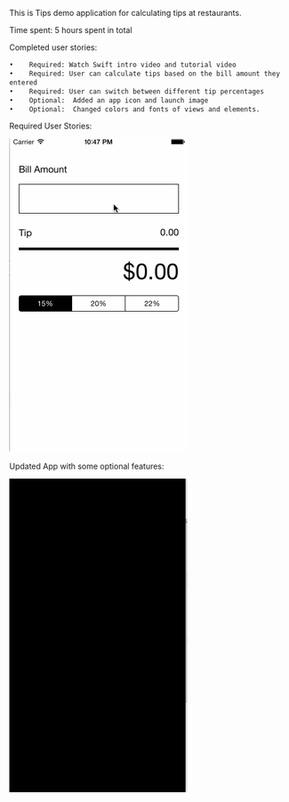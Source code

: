 This is Tips demo application for calculating tips at restaurants.

Time spent: 5 hours spent in total

Completed user stories:

	•	 Required: Watch Swift intro video and tutorial video
	•	 Required: User can calculate tips based on the bill amount they entered
	•	 Required: User can switch between different tip percentages 
	•	 Optional:  Added an app icon and launch image
	•	 Optional:  Changed colors and fonts of views and elements. 

Required User Stories:

![Video Walkthrough](recording.gif)



Updated App with some optional features:  

 ![Video Walkthrough](recording5.gif)
